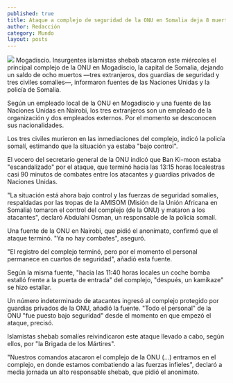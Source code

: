 ```yaml
---
published: true
title: Ataque a complejo de seguridad de la ONU en Somalia deja 8 muertos
author: Redacción
category: Mundo
layout: posts
---
```


![](http://i.imgur.com/WX71nGMm.jpg)
Mogadiscio.  Insurgentes islamistas shebab atacaron este miércoles el principal complejo de la ONU en Mogadiscio, la capital de Somalia, dejando un saldo de ocho muertos —tres extranjeros, dos guardias de seguridad y tres civiles somalíes—, informaron fuentes de las Naciones Unidas y la policía de Somalia.

Según un empleado local de la ONU en Mogadiscio y una fuente de las Naciones Unidas en Nairobi, los tres extranjeros son un empleado de la organización y dos empleados externos. Por el momento se desconocen sus nacionalidades.

Los tres civiles murieron en las inmediaciones del complejo, indicó la policía somalí, estimando que la situación ya estaba "bajo control".

El vocero del secretario general de la ONU indicó que Ban Ki-moon estaba "escandalizado" por el ataque, que terminó hacia las 13:15 horas localestras casi 90 minutos de combates entre los atacantes y guardias privados de Naciones Unidas.

"La situación está ahora bajo control y las fuerzas de seguridad somalíes, respaldadas por las tropas de la AMISOM (Misión de la Unión Africana en Somalia) tomaron el control del complejo (de la ONU) y mataron a los atacantes", declaró Abdulahi Osman, un responsable de la policía somalí.

Una fuente de la ONU en Nairobi, que pidió el anonimato, confirmó que el ataque terminó. "Ya no hay combates", aseguró.

"El registro del complejo terminó, pero por el momento el personal permanece en cuartos de seguridad", añadió esta fuente.

Según la misma fuente, "hacia las 11:40 horas locales un coche bomba estalló frente a la puerta de entrada" del complejo, "después, un kamikaze" se hizo estallar.

Un número indeterminado de atacantes ingresó al complejo protegido por guardias privados de la ONU, añadió la fuente. "Todo el personal" de la ONU "fue puesto bajo seguridad" desde el momento en que empezó el ataque, precisó.

Islamistas shebab somalíes reivindicaron este ataque llevado a cabo, según ellos, por "la Brigada de los Mártires".

"Nuestros comandos atacaron el complejo de la ONU (...) entramos en el complejo, en donde estamos combatiendo a las fuerzas infieles", declaró a media jornada un alto responsable shebab, que pidió el anonimato.

